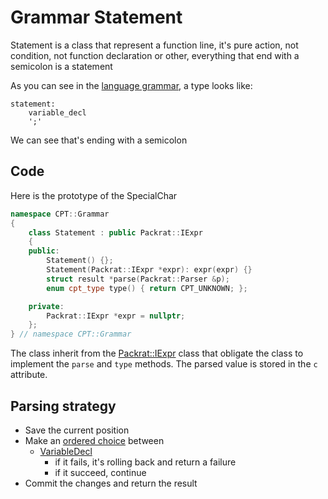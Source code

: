# Grammar Statement

Statement is a class that represent a function line, it's pure action, not condition, not function declaration or other, everything that end with a semicolon is a statement

As you can see in the [language grammar](../../usage/Grammar.md),
a type looks like:

```
statement:
    variable_decl
    ';'
```
We can see that's ending with a semicolon

## Code

Here is the prototype of the SpecialChar
```hpp
namespace CPT::Grammar
{
    class Statement : public Packrat::IExpr
    {
    public:
        Statement() {};
        Statement(Packrat::IExpr *expr): expr(expr) {}
        struct result *parse(Packrat::Parser &p);
        enum cpt_type type() { return CPT_UNKNOWN; };

    private:
        Packrat::IExpr *expr = nullptr;
    };
} // namespace CPT::Grammar
```

The class inherit from the [Packrat::IExpr](../Packrat/IExpr.md) class that obligate the class to implement the `parse` and `type` methods. The parsed value is stored in the `c` attribute.

## Parsing strategy

- Save the current position
- Make an [ordered choice](../Packrat/OrderedChoice.md) between
    - [VariableDecl](VariableDecl.md)
        - if it fails, it's rolling back and return a failure
        - if it succeed, continue
- Commit the changes and return the result
